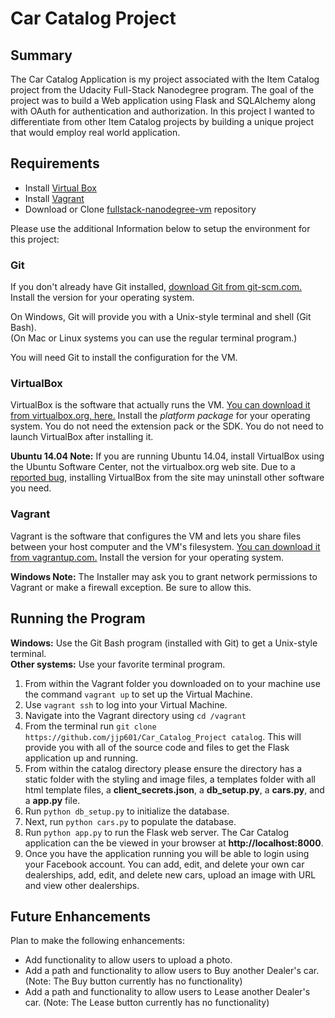 # Car Catalog Project
## Summary
The Car Catalog Application is my project associated with the Item Catalog project from the Udacity Full-Stack Nanodegree program. The goal of the project was to build a Web application using Flask and SQLAlchemy along with OAuth for authentication and authorization. In this project I wanted to differentiate from other Item Catalog projects by building a unique project that would employ real world application.


## Requirements
* Install [Virtual Box](https://www.virtualbox.org/)
* Install [Vagrant](https://www.vagrantup.com/)
* Download or Clone [fullstack-nanodegree-vm](https://github.com/udacity/fullstack-nanodegree-vm) repository

Please use the additional Information below to setup the environment for this project:

### Git

If you don't already have Git installed, [download Git from git-scm.com.](http://git-scm.com/downloads) Install the version for your operating system.

On Windows, Git will provide you with a Unix-style terminal and shell (Git Bash).  
(On Mac or Linux systems you can use the regular terminal program.)

You will need Git to install the configuration for the VM.

### VirtualBox

VirtualBox is the software that actually runs the VM. [You can download it from virtualbox.org, here.](https://www.virtualbox.org/wiki/Downloads)  Install the *platform package* for your operating system.  You do not need the extension pack or the SDK. You do not need to launch VirtualBox after installing it.

**Ubuntu 14.04 Note:** If you are running Ubuntu 14.04, install VirtualBox using the Ubuntu Software Center, not the virtualbox.org web site. Due to a [reported bug](http://ubuntuforums.org/showthread.php?t=2227131), installing VirtualBox from the site may uninstall other software you need.

### Vagrant

Vagrant is the software that configures the VM and lets you share files between your host computer and the VM's filesystem.  [You can download it from vagrantup.com.](https://www.vagrantup.com/downloads) Install the version for your operating system.

**Windows Note:** The Installer may ask you to grant network permissions to Vagrant or make a firewall exception. Be sure to allow this.


## Running the Program

**Windows:** Use the Git Bash program (installed with Git) to get a Unix-style terminal.  
**Other systems:** Use your favorite terminal program.

1. From within the Vagrant folder you downloaded on to your machine use the command  `vagrant up` to set up the Virtual Machine.
2. Use `vagrant ssh` to log into your Virtual Machine.
3. Navigate into the Vagrant directory using `cd /vagrant`
4. From the terminal run `git clone https://github.com/jjp601/Car_Catalog_Project catalog`. This will provide you with all of the source code and files to get the Flask application up and running.
5. From within the catalog directory please ensure the directory has a static folder with the styling and image files, a templates folder with all html template files, a **client_secrets.json**, a **db_setup.py**, a **cars.py**, and a **app.py** file.
6. Run `python db_setup.py` to initialize the database.
7. Next, run `python cars.py` to populate the database.
8. Run `python app.py` to run the Flask web server. The Car Catalog application can the be viewed in your browser at **http://localhost:8000**.
9. Once you have the application running you will be able to login using your Facebook account. You can add, edit, and delete your own car dealerships, add, edit, and delete new cars, upload an image with URL and view other dealerships.

## Future Enhancements

Plan to make the following enhancements:

* Add functionality to allow users to upload a photo.
* Add a path and functionality to allow users to Buy another Dealer's car. (Note: The Buy button currently has no functionality)
* Add a path and functionality to allow users to Lease another Dealer's car. (Note: The Lease button currently has no functionality)
